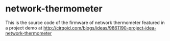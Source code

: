 network-thermometer
===================

This is the source code of the firmware of network thermometer featured in a project demo at http://cirqoid.com/blogs/ideas/9861190-project-idea-network-thermometer
